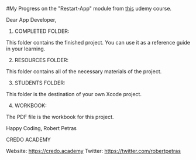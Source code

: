 #My Progress on the "Restart-App" module from [this](https://www.udemy.com/course/swiftui-masterclass-course-ios-development-with-swift/) udemy course.

Dear App Developer,

1. COMPLETED FOLDER:

This folder contains the finished project. You can use it as a reference guide in your learning.

2. RESOURCES FOLDER:

This folder contains all of the necessary materials of the project. 

3. STUDENTS FOLDER:

This folder is the destination of your own Xcode project.

4. WORKBOOK:

The PDF file is the workbook for this project.


Happy Coding,
Robert Petras


CREDO ACADEMY

Website: https://credo.academy
Twitter: https://twitter.com/robertpetras
